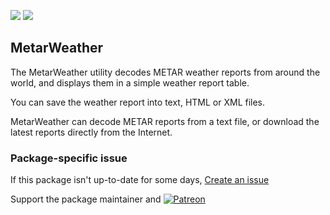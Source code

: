[![](https://img.shields.io/chocolatey/v/mweather?color=green&label=mweather)](https://chocolatey.org/packages/mweather) [![](https://img.shields.io/chocolatey/dt/mweather)](https://chocolatey.org/packages/mweather)

## MetarWeather
The MetarWeather utility decodes METAR weather reports from around the world, 
and displays them in a simple weather report table.

You can save the weather report into text, HTML or XML files.

MetarWeather can decode METAR reports from a text file, or download the latest
reports directly from the Internet.

### Package-specific issue
If this package isn't up-to-date for some days, [Create an issue](https://github.com/tunisiano187/Chocolatey-packages/issues/new/choose)

Support the package maintainer and [![Patreon](https://cdn.jsdelivr.net/gh/tunisiano187/Chocolatey-packages@d15c4e19c709e7148588d4523ffc6dd3cd3c7e5e/icons/patreon.png)](https://www.patreon.com/tunisiano)
